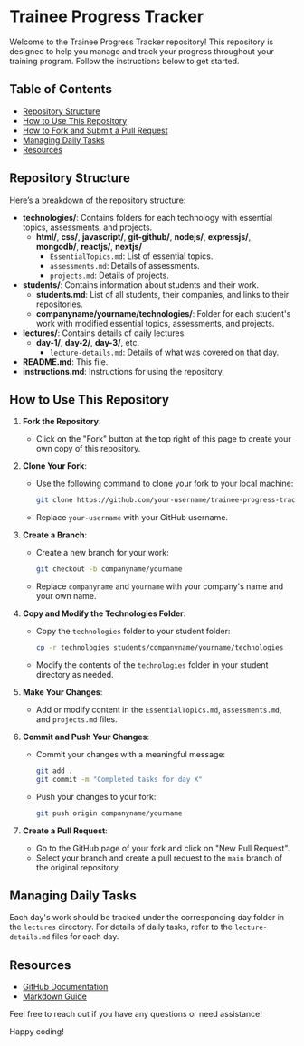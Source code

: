 # Trainee Progress Tracker

Welcome to the Trainee Progress Tracker repository! This repository is designed to help you manage and track your progress throughout your training program. Follow the instructions below to get started.

## Table of Contents

- [Repository Structure](#repository-structure)
- [How to Use This Repository](#how-to-use-this-repository)
- [How to Fork and Submit a Pull Request](#how-to-fork-and-submit-a-pull-request)
- [Managing Daily Tasks](#managing-daily-tasks)
- [Resources](#resources)

## Repository Structure

Here’s a breakdown of the repository structure:

- **technologies/**: Contains folders for each technology with essential topics, assessments, and projects.
  - **html/**, **css/**, **javascript/**, **git-github/**, **nodejs/**, **expressjs/**, **mongodb/**, **reactjs/**, **nextjs/**
    - `EssentialTopics.md`: List of essential topics.
    - `assessments.md`: Details of assessments.
    - `projects.md`: Details of projects.
- **students/**: Contains information about students and their work.
  - **students.md**: List of all students, their companies, and links to their repositories.
  - **companyname/yourname/technologies/**: Folder for each student's work with modified essential topics, assessments, and projects.
- **lectures/**: Contains details of daily lectures.
  - **day-1/**, **day-2/**, **day-3/**, etc.
    - `lecture-details.md`: Details of what was covered on that day.
- **README.md**: This file.
- **instructions.md**: Instructions for using the repository.

## How to Use This Repository

1. **Fork the Repository**:
   - Click on the "Fork" button at the top right of this page to create your own copy of this repository.

2. **Clone Your Fork**:
   - Use the following command to clone your fork to your local machine:
     ```bash
     git clone https://github.com/your-username/trainee-progress-tracker.git
     ```
   - Replace `your-username` with your GitHub username.

3. **Create a Branch**:
   - Create a new branch for your work:
     ```bash
     git checkout -b companyname/yourname
     ```
   - Replace `companyname` and `yourname` with your company's name and your own name.

4. **Copy and Modify the Technologies Folder**:
   - Copy the `technologies` folder to your student folder:
     ```bash
     cp -r technologies students/companyname/yourname/technologies
     ```
   - Modify the contents of the `technologies` folder in your student directory as needed.

5. **Make Your Changes**:
   - Add or modify content in the `EssentialTopics.md`, `assessments.md`, and `projects.md` files.

6. **Commit and Push Your Changes**:
   - Commit your changes with a meaningful message:
     ```bash
     git add .
     git commit -m "Completed tasks for day X"
     ```
   - Push your changes to your fork:
     ```bash
     git push origin companyname/yourname
     ```

7. **Create a Pull Request**:
   - Go to the GitHub page of your fork and click on "New Pull Request".
   - Select your branch and create a pull request to the `main` branch of the original repository.

## Managing Daily Tasks

Each day's work should be tracked under the corresponding day folder in the `lectures` directory. For details of daily tasks, refer to the `lecture-details.md` files for each day.

## Resources

- [GitHub Documentation](https://docs.github.com/)
- [Markdown Guide](https://www.markdownguide.org/)

Feel free to reach out if you have any questions or need assistance!

Happy coding!

